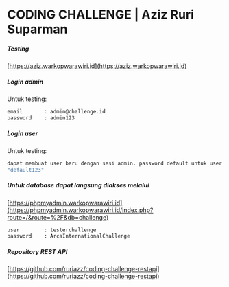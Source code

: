 # CODING CHALLENGE | Aziz Ruri Suparman

##### Testing
[https://aziz.warkopwarawiri.id](https://aziz.warkopwarawiri.id)

##### Login admin
Untuk testing:

```sh
email       : admin@challenge.id
password    : admin123
```

##### Login user
Untuk testing:
```sh
dapat membuat user baru dengan sesi admin. password default untuk user adalah 
"default123"
```

##### Untuk database dapat langsung diakses melalui
[https://phpmyadmin.warkopwarawiri.id](https://phpmyadmin.warkopwarawiri.id/index.php?route=/&route=%2F&db=challenge)
```sh
user        : testerchallenge
password    : ArcaInternationalChallenge
```

##### Repository REST API
[https://github.com/ruriazz/coding-challenge-restapi](https://github.com/ruriazz/coding-challenge-restapi)